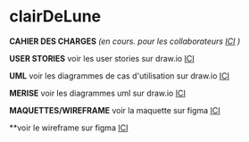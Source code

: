 ﻿# clairDeLune

**CAHIER DES CHARGES**
*(en cours. pour les collaborateurs [ICI](https://docs.google.com/document/d/1u99wa3-rIoqvU_6UyCgqygSW4w3yNHP9yoZE8MNg92c/edit) )*
 
**USER STORIES**
voir les user stories sur draw.io [ICI](https://app.diagrams.net/#G1350UsJ8IxQpX_fI2kHw4Y6hmGTFYq2ua#%7B%22pageId%22%3A%22mNn2Te_9kdLdxFRugcm6%22%7D)

**UML** 
voir les diagrammes de cas d'utilisation sur draw.io [ICI](https://app.diagrams.net/#G1lSN48FVWjwFrSyCtTWwB2PW65i_SdZAO#%7B%22pageId%22%3A%22eeA_I9f9R7S2Q5VrKWYx%22%7D)

**MERISE**
voir les diagrammes uml sur draw.io [ICI](https://app.diagrams.net/#G1bcr0K7iW2jFiCuRYZwYARSnlIu0d9hBm#%7B%22pageId%22%3A%226hinFLYn6ZgsFuJjvz3K%22%7D)

**MAQUETTES/WIREFRAME**
voir la maquette sur figma [ICI](https://www.figma.com/design/rhC0E4bCnFnJaBAF9Dokyn/Clair-de-Lune?node-id=0-1&node-type=canvas&t=VdvZCHJoOiuVCVHy-0)

**voir le wireframe sur figma [ICI](https://www.figma.com/board/6PI4TlDNo20cfcP4sJViaD/clair-de-lune-Wireframe?node-id=0-1&node-type=canvas&t=jubnjiK5xwGkicu8-0)

